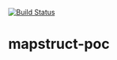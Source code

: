 [![Build Status](https://travis-ci.org/Milfist/mapstruct-poc.svg?branch=master)](https://travis-ci.org/Milfist/mapstruct-poc)

# mapstruct-poc
